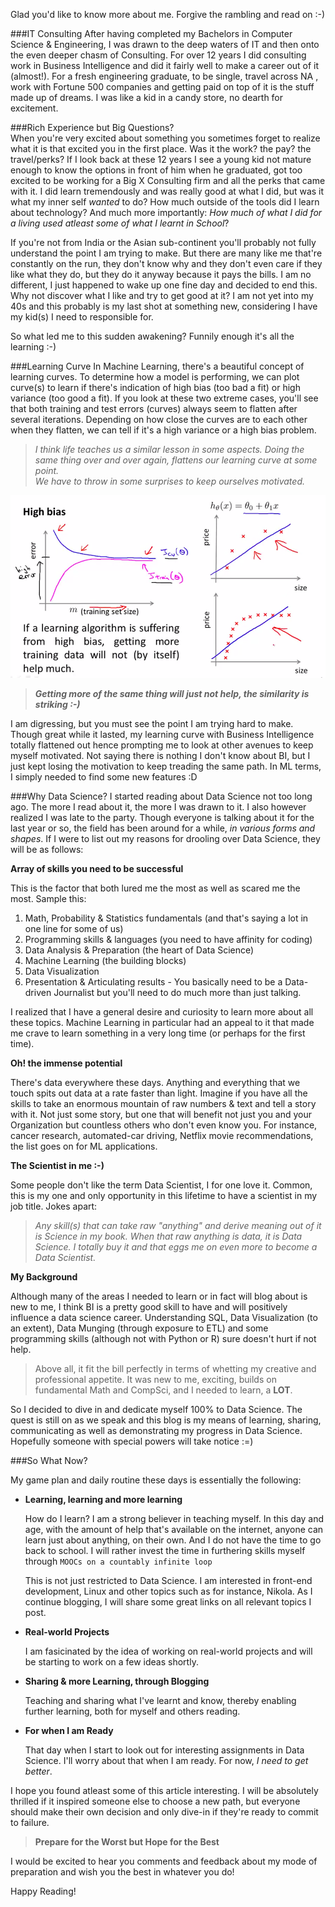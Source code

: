 <!-- 
.. title: Background
.. slug: background
.. date: 2014-09-21 19:58:26 UTC-08:00
.. tags: blogging, about, background
.. link:
.. description: background aspiring data scientist
.. type: text
-->

Glad you'd like to know more about me. Forgive the rambling and read on :-)  

###IT Consulting
After having completed my Bachelors in Computer Science & Engineering, I was drawn to the deep waters of IT and then onto the even deeper chasm of Consulting. For over 12 years I did consulting work in Business Intelligence and did it fairly well to make a career out of it (almost!). For a fresh engineering graduate, to be single, travel across NA , work with Fortune 500 companies and getting paid on top of it is the stuff made up of dreams. I was like a kid in a candy store, no dearth for excitement. 


###Rich Experience but Big Questions?  
When you're very excited about something you sometimes forget to realize what it is that excited you in the first place. Was it the work? the pay? the travel/perks? If I look back at these 12 years I see a young kid not mature enough to know the options in front of him when he graduated, got too excited to be working for a Big X Consulting firm and all the perks that came with it. I did learn tremendously and was really good at what I did, but was it what my inner self *wanted* to do? How much outside of the tools did I learn about technology? And much more importantly:  *How much of what I did for a living used atleast some of what I learnt in School*?

If you're not from India or the Asian sub-continent you'll probably not fully understand the point I am trying to make. But there are many like me that're constantly on the run, they don't know why and they don't even care if they like what they do, but they do it anyway because it pays the bills. I am no different, I just happened to wake up one fine day and decided to end this. Why not discover what I like and try to get good at it? I am not yet into my 40s and this probably is my last shot at something new, considering I have my kid(s) I need to responsible for.

So what led me to this sudden awakening? Funnily enough it's all the learning :-)

###Learning Curve
In Machine Learning, there's a beautiful concept of learning curves.  To determine how a model is performing, we can plot curve(s) to learn if there's indication of high bias (too bad a fit) or high variance (too good a fit). If you look at these two extreme cases, you'll see that both training and test errors (curves) always seem to flatten after several iterations. Depending on how close the curves are to each other when they flatten, we can tell if it's a high variance or a high bias problem. 

>*I think life teaches us a similar lesson in some aspects. Doing the same thing over and over again, flattens our learning curve at some point.  
We have to throw in some surprises to keep ourselves motivated.* 

![ ](https://raw.githubusercontent.com/ShankarMsy/shankarmsy.github.io/source/galleries/Inserts/lc-hb.png "Typical High Variance problem in ML, source Prof. Andrew Ng")  

>***Getting more of the same thing will just not help, the similarity is striking :-)***

I am digressing, but you must see the point I am trying hard to make. Though great while it lasted, my learning curve with Business Intelligence totally flattened out hence prompting me to look at other avenues to keep myself motivated. Not saying there is nothing I don't know about BI, but I just kept losing the motivation to keep treading the same path. In ML terms, I simply needed to find some new features :D

###Why Data Science?
I started reading about Data Science not too long ago. The more I read about it, the more I was drawn to it. I also however realized I was late to the party. Though everyone is talking about it for the last year or so, the field has been around for a while, *in various forms and shapes*. If I were to list out my reasons for drooling over Data Science, they will be as follows:  

**Array of skills you need to be successful**
		
This is the factor that both lured me the most as well as scared me the most. Sample this:

1. Math, Probability & Statistics fundamentals (and that's saying a lot in one line for some of us)
2. Programming skills & languages (you need to have affinity for coding) 
3. Data Analysis & Preparation (the heart of Data Science)
4. Machine Learning (the building blocks)
5. Data Visualization
6. Presentation & Articulating results - You basically need to be a 		Data-driven Journalist but you'll need to do much more than just 		talking.  

I realized that I have a general desire and curiosity to learn more about all these topics. Machine Learning in particular had an appeal to it that made me crave to learn something in a very long time (or perhaps for the first time).

**Oh! the immense potential**  

There's data everywhere these days. Anything and everything that we touch spits out data at a rate faster than light. Imagine if you have all the skills to take an enormous mountain of raw numbers & text and tell a story with it. Not just some story, but one that will benefit not just you and your Organization but countless others who don't even know you. For instance, cancer research, automated-car driving, Netflix movie recommendations, the list goes on for ML applications.

**The Scientist in me :-)**  

Some people don't like the term Data Scientist, I for one love it. Common, this is my one and only opportunity in this lifetime to have a scientist in my job title. Jokes apart:

>*Any skill(s) that can take raw "anything" and derive meaning out of it is Science in my book. When that raw anything is data, it is Data Science. I totally buy it and that eggs me on even more to become a Data Scientist.*

**My Background**  

Although many of the areas I needed to learn or in fact will blog about is new to me, I think BI is a pretty good skill to have and will positively influence a data science career. Understanding SQL, Data Visualization (to an extent), Data Munging (through exposure to ETL) and some programming skills (although not with Python or R) sure doesn't hurt if not help. 

>Above all, it fit the bill perfectly in terms of whetting my creative and professional appetite. It was new to me, exciting, builds on fundamental Math and CompSci, and I needed to learn, a **LOT**.  

So I decided to dive in and dedicate myself 100% to Data Science. The quest is still on as we speak and this blog is my means of learning, sharing, communicating as well as demonstrating my progress in Data Science. Hopefully someone with special powers will take notice :=)

###So What Now?

My game plan and daily routine these days is essentially  the following:

- **Learning, learning and more learning**  

	How do I learn? I am a strong believer in teaching myself. In this day and age, with the amount of help that's available on the internet, anyone can learn just about anything, on their own. And I do not have the time to go back to school. I will rather invest the time in furthering skills myself through `MOOCs on a countably infinite loop`

	This is not just restricted to Data Science. I am interested in front-end development, Linux and other topics such as for instance, Nikola. As I continue blogging, I will share some great links on all relevant topics I post.

- **Real-world Projects**  

	I am fasicinated by the idea of working on real-world projects and will be starting to work on a few ideas shortly.  
 
- **Sharing & more Learning, through Blogging**  

	Teaching and sharing what I've learnt and know, thereby enabling further learning, both for myself and others reading.

- **For when I am Ready**  

	That day when I start to look out for interesting assignments in Data Science. I'll worry about that when I am ready. For now, *I need to get better*.

I hope you found atleast some of this article interesting. I will be absolutely thrilled if it inspired someone else to choose a new path, but everyone should make their own decision and only dive-in if they're ready to commit to failure.

>**Prepare for the Worst but Hope for the Best**
  
I would be excited to hear you comments and feedback about my mode of preparation and wish you the best in whatever you do!
  
Happy Reading!

